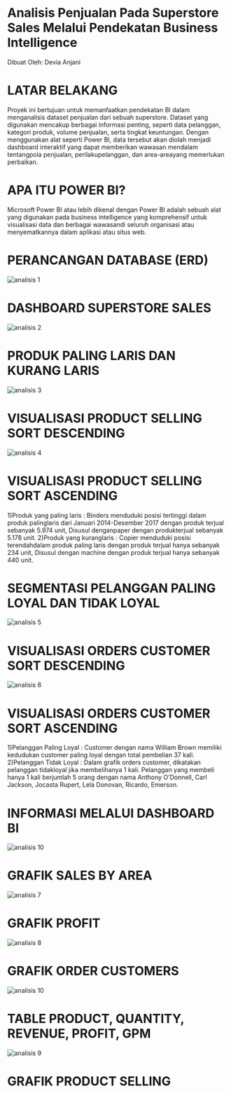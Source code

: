 # Analisis Penjualan Pada Superstore Sales Melalui Pendekatan Business Intelligence
Dibuat Oleh: Devia Anjani
# LATAR BELAKANG
 Proyek ini bertujuan untuk memanfaatkan pendekatan BI dalam menganalisis dataset penjualan dari sebuah superstore. Dataset yang digunakan mencakup berbagai informasi penting, seperti data pelanggan, kategori produk, volume penjualan, serta tingkat keuntungan. Dengan menggunakan alat seperti Power BI, data tersebut akan diolah menjadi dashboard interaktif yang dapat memberikan wawasan mendalam tentangpola penjualan, perilakupelanggan, dan area-areayang memerlukan perbaikan.
 # APA ITU POWER BI?
 Microsoft Power BI atau lebih dikenal dengan Power BI adalah sebuah alat yang digunakan pada business intelligence yang komprehensif untuk visualisasi data dan berbagai wawasandi seluruh organisasi atau menyematkannya dalam aplikasi atau situs web. 
 # PERANCANGAN DATABASE (ERD)
![analisis 1](https://github.com/user-attachments/assets/a1e4e2bc-add2-44bd-9746-139209c1fc52)
 # DASHBOARD SUPERSTORE SALES
![analisis 2](https://github.com/user-attachments/assets/2900ea5d-ea3d-4e41-8bfd-b1416beaf949)
 # PRODUK PALING LARIS DAN KURANG LARIS
![analisis 3](https://github.com/user-attachments/assets/3c14f2b8-078b-4686-b891-03c2b7bc009d)
 # VISUALISASI PRODUCT SELLING SORT DESCENDING
![analisis 4](https://github.com/user-attachments/assets/af5644d9-7cd2-4893-b39b-f5c1a8fe3bfd)
 # VISUALISASI PRODUCT SELLING SORT ASCENDING
 1)Produk yang paling laris : Binders menduduki posisi tertinggi dalam produk palinglaris dari Januari 2014-Desember 2017 dengan produk terjual sebanyak 5.974 unit, Disusul denganpaper dengan produkterjual sebanyak 5.178 unit.
2)Produk yang kuranglaris : Copier menduduki posisi terendahdalam produk paling laris dengan produk terjual hanya sebanyak 234 unit, Disusul dengan machine dengan produk terjual hanya sebanyak 440 unit.
# SEGMENTASI PELANGGAN PALING LOYAL DAN TIDAK LOYAL
![analisis 5](https://github.com/user-attachments/assets/512d3381-1ada-4935-b072-0aac686c9a02)
# VISUALISASI ORDERS CUSTOMER SORT DESCENDING
![analisis 6](https://github.com/user-attachments/assets/62b35e8a-6d68-4c04-86b1-04c4d4a7136b)
# VISUALISASI ORDERS CUSTOMER SORT ASCENDING
1)Pelanggan Paling Loyal : Customer dengan nama William Brown memiliki kedudukan customer paling loyal dengan total pembelian 37 kali.
2)Pelanggan Tidak Loyal : Dalam grafik orders customer, dikatakan pelanggan tidakloyal jika membelihanya 1 kali. Pelanggan yang membeli hanya 1 kali berjumlah 5 orang dengan nama Anthony O’Donnell, Carl Jackson, Jocasta Rupert, Lela Donovan, Ricardo, Emerson.
# INFORMASI MELALUI DASHBOARD BI
![analisis 10](https://github.com/user-attachments/assets/83c87599-1703-4f6e-913d-141b63972053)
# GRAFIK SALES BY AREA
![analisis 7](https://github.com/user-attachments/assets/88cdacc9-15d4-4b4b-ab5b-7b39e5d9f1dc)
# GRAFIK PROFIT
![analisis 8](https://github.com/user-attachments/assets/31f3e63f-e66f-45a3-b430-cdb64ce4c967)
# GRAFIK ORDER CUSTOMERS
![analisis 10](https://github.com/user-attachments/assets/ac0421af-284f-4526-892a-b6a7575e6a04)
# TABLE PRODUCT, QUANTITY, REVENUE, PROFIT, GPM
![analisis 9](https://github.com/user-attachments/assets/51c774f1-bbeb-4d83-9049-f41bb008f1b2)
# GRAFIK PRODUCT SELLING
